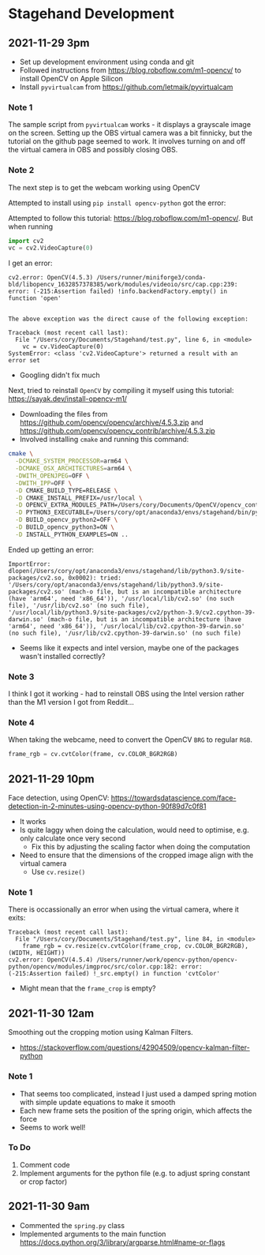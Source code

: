 # Stagehand Development

## 2021-11-29 3pm

- Set up development environment using conda and git 
- Followed instructions from https://blog.roboflow.com/m1-opencv/ to install OpenCV on Apple Silicon 
- Install `pyvirtualcam` from https://github.com/letmaik/pyvirtualcam 

### Note 1

The sample script from `pyvirtualcam` works - it displays a grayscale image on the screen. Setting up the OBS virtual camera was a bit finnicky, but the tutorial on the github page seemed to work. It involves turning on and off the virtual camera in OBS and possibly closing OBS. 

### Note 2

The next step is to get the webcam working using OpenCV

Attempted to install using `pip install opencv-python` got the error:


Attempted to follow this tutorial: https://blog.roboflow.com/m1-opencv/. But when running
```python
import cv2
vc = cv2.VideoCapture(0)
```
I get an error: 
```
cv2.error: OpenCV(4.5.3) /Users/runner/miniforge3/conda-bld/libopencv_1632857378385/work/modules/videoio/src/cap.cpp:239: error: (-215:Assertion failed) !info.backendFactory.empty() in function 'open'


The above exception was the direct cause of the following exception:

Traceback (most recent call last):
  File "/Users/cory/Documents/Stagehand/test.py", line 6, in <module>
    vc = cv.VideoCapture(0)
SystemError: <class 'cv2.VideoCapture'> returned a result with an error set
```

- Googling didn't fix much

Next, tried to reinstall `OpenCV` by compiling it myself using this tutorial: https://sayak.dev/install-opencv-m1/ 

- Downloading the files from https://github.com/opencv/opencv/archive/4.5.3.zip and https://github.com/opencv/opencv_contrib/archive/4.5.3.zip
- Involved installing `cmake` and running this command:
```zsh
cmake \
  -DCMAKE_SYSTEM_PROCESSOR=arm64 \
  -DCMAKE_OSX_ARCHITECTURES=arm64 \
  -DWITH_OPENJPEG=OFF \
  -DWITH_IPP=OFF \
  -D CMAKE_BUILD_TYPE=RELEASE \
  -D CMAKE_INSTALL_PREFIX=/usr/local \
  -D OPENCV_EXTRA_MODULES_PATH=/Users/cory/Documents/OpenCV/opencv_contrib-4.5.3/modules \
  -D PYTHON3_EXECUTABLE=/Users/cory/opt/anaconda3/envs/stagehand/bin/python3 \
  -D BUILD_opencv_python2=OFF \
  -D BUILD_opencv_python3=ON \
  -D INSTALL_PYTHON_EXAMPLES=ON ..
```

Ended up getting an error:
```
ImportError: dlopen(/Users/cory/opt/anaconda3/envs/stagehand/lib/python3.9/site-packages/cv2.so, 0x0002): tried: '/Users/cory/opt/anaconda3/envs/stagehand/lib/python3.9/site-packages/cv2.so' (mach-o file, but is an incompatible architecture (have 'arm64', need 'x86_64')), '/usr/local/lib/cv2.so' (no such file), '/usr/lib/cv2.so' (no such file), '/usr/local/lib/python3.9/site-packages/cv2/python-3.9/cv2.cpython-39-darwin.so' (mach-o file, but is an incompatible architecture (have 'arm64', need 'x86_64')), '/usr/local/lib/cv2.cpython-39-darwin.so' (no such file), '/usr/lib/cv2.cpython-39-darwin.so' (no such file)
```
- Seems like it expects and intel version, maybe one of the packages wasn't installed correctly?

### Note 3

I think I got it working - had to reinstall OBS using the Intel version rather than the M1 version I got from Reddit...

### Note 4

When taking the webcame, need to convert the OpenCV `BRG` to regular `RGB`. 
```python
frame_rgb = cv.cvtColor(frame, cv.COLOR_BGR2RGB)
```

## 2021-11-29 10pm

Face detection, using OpenCV: https://towardsdatascience.com/face-detection-in-2-minutes-using-opencv-python-90f89d7c0f81 

- It works
- Is quite laggy when doing the calculation, would need to optimise, e.g. only calculate once very second
	- Fix this by adjusting the scaling factor when doing the computation
- Need to ensure that the dimensions of the cropped image align with the virtual camera
	- Use `cv.resize()` 

### Note 1

There is occassionally an error when using the virtual camera, where it exits:
```
Traceback (most recent call last):
  File "/Users/cory/Documents/Stagehand/test.py", line 84, in <module>
    frame_rgb = cv.resize(cv.cvtColor(frame_crop, cv.COLOR_BGR2RGB), (WIDTH, HEIGHT))
cv2.error: OpenCV(4.5.4) /Users/runner/work/opencv-python/opencv-python/opencv/modules/imgproc/src/color.cpp:182: error: (-215:Assertion failed) !_src.empty() in function 'cvtColor'
```

- Might mean that the `frame_crop` is empty? 

## 2021-11-30 12am

Smoothing out the cropping motion using Kalman Filters. 
- https://stackoverflow.com/questions/42904509/opencv-kalman-filter-python 

### Note 1

- That seems too complicated, instead I just used a damped spring motion with simple update equations to make it smooth
- Each new frame sets the position of the spring origin, which affects the force
- Seems to work well!

### To Do

1. Comment code 
2. Implement arguments for the python file (e.g. to adjust spring constant or crop factor)

## 2021-11-30 9am

- Commented the `spring.py` class 
- Implemented arguments to the main function https://docs.python.org/3/library/argparse.html#name-or-flags 
